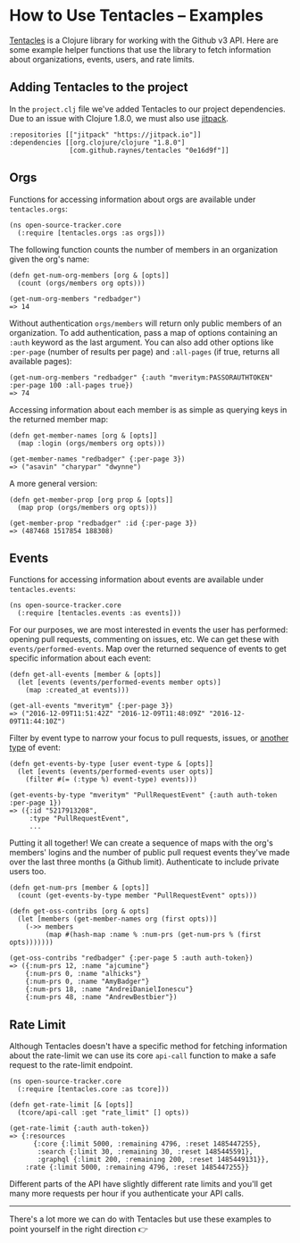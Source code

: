 # How to Use Tentacles – Examples

[Tentacles](https://github.com/Raynes/tentacles) is a Clojure library for working with the Github v3 API. Here are some 
example helper functions that use the library to fetch information about organizations, events, users, and rate limits.

## Adding Tentacles to the project

In the `project.clj` file we've added Tentacles to our project dependencies. Due to an issue with Clojure 1.8.0, we must also
use [jitpack](https://jitpack.io/).
```
:repositories [["jitpack" "https://jitpack.io"]]
:dependencies [[org.clojure/clojure "1.8.0"]
               [com.github.raynes/tentacles "0e16d9f"]]
```

## Orgs

Functions for accessing information about orgs are available under `tentacles.orgs`:
```
(ns open-source-tracker.core
  (:require [tentacles.orgs :as orgs]))
```

The following function counts the number of members in an organization given the org's name:
```
(defn get-num-org-members [org & [opts]]
  (count (orgs/members org opts)))
  
(get-num-org-members "redbadger")
=> 14
```
Without authentication `orgs/members` will return only public members of an organization. To add authentication, pass a map of options containing an `:auth` keyword as the last argument. You can also add other options like `:per-page` (number of results per page) and `:all-pages` (if true, returns all available pages):
```
(get-num-org-members "redbadger" {:auth "mveritym:PASSORAUTHTOKEN" :per-page 100 :all-pages true})
=> 74
```

Accessing information about each member is as simple as querying keys in the returned member map:
```
(defn get-member-names [org & [opts]]
  (map :login (orgs/members org opts)))

(get-member-names "redbadger" {:per-page 3})
=> ("asavin" "charypar" "dwynne")
```

A more general version:
```
(defn get-member-prop [org prop & [opts]]
  (map prop (orgs/members org opts)))
  
(get-member-prop "redbadger" :id {:per-page 3})
=> (487468 1517854 188308)
```

## Events

Functions for accessing information about events are available under `tentacles.events`:
```
(ns open-source-tracker.core
  (:require [tentacles.events :as events]))
```

For our purposes, we are most interested in events the user has performed: opening pull requests, commenting on issues, etc. We can get these with `events/performed-events`. Map over the returned sequence of events to get specific information about each event:
```
(defn get-all-events [member & [opts]]
  (let [events (events/performed-events member opts)]
    (map :created_at events)))
    
(get-all-events "mveritym" {:per-page 3})
=> ("2016-12-09T11:51:42Z" "2016-12-09T11:48:09Z" "2016-12-09T11:44:10Z")
```

Filter by event type to narrow your focus to pull requests, issues, or [another type](https://developer.github.com/v3/activity/events/types/) of event:
```
(defn get-events-by-type [user event-type & [opts]]
  (let [events (events/performed-events user opts)]
    (filter #(= (:type %) event-type) events)))
    
(get-events-by-type "mveritym" "PullRequestEvent" {:auth auth-token :per-page 1})
=> ({:id "5217913208",
     :type "PullRequestEvent",
     ...
```

Putting it all together! We can create a sequence of maps with the org's members' logins and the number of public pull request events they've made over the last three months (a Github limit). Authenticate to include private users too.
```
(defn get-num-prs [member & [opts]]
  (count (get-events-by-type member "PullRequestEvent" opts)))

(defn get-oss-contribs [org & opts]
  (let [members (get-member-names org (first opts))]
    (->> members
         (map #(hash-map :name % :num-prs (get-num-prs % (first opts)))))))
         
(get-oss-contribs "redbadger" {:per-page 5 :auth auth-token})
=> ({:num-prs 12, :name "ajcumine"}
    {:num-prs 0, :name "alhicks"}
    {:num-prs 0, :name "AmyBadger"}
    {:num-prs 18, :name "AndreiDanielIonescu"}
    {:num-prs 48, :name "AndrewBestbier"})
```
## Rate Limit
Although Tentacles doesn't have a specific method for fetching information about the rate-limit we can use its core `api-call` function to make a safe request to the rate-limit endpoint.
```
(ns open-source-tracker.core
  (:require [tentacles.core :as tcore]))
  
(defn get-rate-limit [& [opts]]
  (tcore/api-call :get "rate_limit" [] opts))
  
(get-rate-limit {:auth auth-token})
=> {:resources
      {:core {:limit 5000, :remaining 4796, :reset 1485447255},
       :search {:limit 30, :remaining 30, :reset 1485445591},
       :graphql {:limit 200, :remaining 200, :reset 1485449131}},
    :rate {:limit 5000, :remaining 4796, :reset 1485447255}}
```
Different parts of the API have slightly different rate limits and you'll get many more requests per hour if you authenticate
your API calls.

---
There's a lot more we can do with Tentacles but use these examples to point yourself in the right direction 👉
